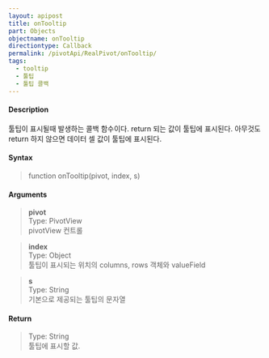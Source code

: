 ```yaml
---
layout: apipost
title: onTooltip
part: Objects
objectname: onTooltip
directiontype: Callback
permalink: /pivotApi/RealPivot/onTooltip/
tags:
  - tooltip
  - 툴팁
  - 툴팁 콜백  
---
```



#### Description

 툴팁이 표시될때 발생하는 콜백 함수이다. return 되는 값이 툴팁에 표시된다. 아무것도 return 하지 않으면 데이터 셀 값이 툴팁에 표시된다.          

#### Syntax

> function onTooltip(pivot, index, s)

#### Arguments

> **pivot**   
> Type: PivotView      
> pivotView 컨트롤     

> **index**   
> Type: Object   
> 툴팁이 표시되는 위치의 columns, rows 객체와 valueField     

> **s**   
> Type: String    
> 기본으로 제공되는 툴팁의 문자열    

#### Return

> Type: String  
> 툴팁에 표시할 값.    

#### Examples 

<pre class="prettyprint">
pivot.onTooltip = function (pivot, index, s) {
    return s; 
}
</pre>

---

#### API Links

* [DisplayOptions](/pivotApi/types/DisplayOptions/)   